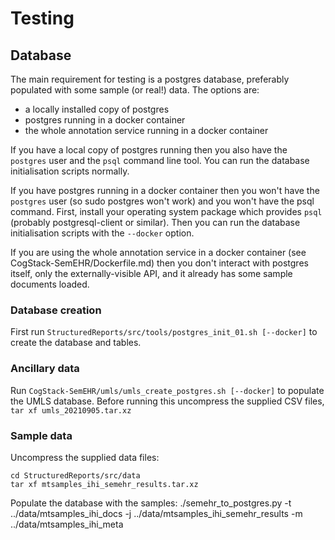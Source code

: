 # Testing

## Database

The main requirement for testing is a postgres database, preferably
populated with some sample (or real!) data.  The options are:

* a locally installed copy of postgres
* postgres running in a docker container
* the whole annotation service running in a docker container

If you have a local copy of postgres running then you also have the `postgres` user
and the `psql` command line tool. You can run the database initialisation scripts
normally.

If you have postgres running in a docker container then you won't have the
`postgres` user (so sudo postgres won't work) and you won't have the psql command.
First, install your operating system package which provides `psql` (probably
postgresql-client or similar). Then you can run the database initialisation scripts
with the `--docker` option.

If you are using the whole annotation service in a docker container
(see CogStack-SemEHR/Dockerfile.md) then you don't interact with postgres itself,
only the externally-visible API, and it already has some sample documents loaded.

### Database creation

First run `StructuredReports/src/tools/postgres_init_01.sh [--docker]` to create the
database and tables.

### Ancillary data

Run `CogStack-SemEHR/umls/umls_create_postgres.sh [--docker]` to populate the UMLS
database. Before running this uncompress the supplied CSV files, `tar xf umls_20210905.tar.xz`

### Sample data

Uncompress the supplied data files:
```
cd StructuredReports/src/data
tar xf mtsamples_ihi_semehr_results.tar.xz
```

Populate the database with the samples:
./semehr_to_postgres.py -t ../data/mtsamples_ihi_docs -j ../data/mtsamples_ihi_semehr_results -m ../data/mtsamples_ihi_meta

